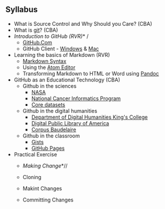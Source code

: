 ## Syllabus
* What is Source Control and Why Should you Care? (CBA)
* What is [git](http://git-scm.com/)? (CBA)
* *Introduction to GitHub (RVR)** /
  * [GitHub.Com](https://github.com/)
  * GitHub Client - [Windows](https://windows.github.com/) & [Mac](https://mac.github.com/)
* Learning the basics of Markdown (RVR)
  * [Markdown Syntax](http://daringfireball.net/projects/markdown/syntax)
  * Using the [Atom Editor](https://github.com/atom/atom)
  * Transforming Markdown to HTML or Word using [Pandoc](http://johnmacfarlane.net/pandoc/)
* GitHub as an Educational Technology (CBA)
  * Github in the sciences
    * [NASA](https://github.com/nasa)
    * [National Cancer Informatics Program](https://github.com/ncip)
    * [Core datasets](https://github.com/datasets)
  * Github in the digital humanities
    * [Department of Digital Humanities King's College](https://github.com/kcl-ddh) 
    * [Digital Public Library of America](https://github.com/dpla)
    * [Corpus Baudelaire](https://github.com/HeardLibrary/corpus-baudelaire)
  * Github in the classroom
    *  [Gists](https://gist.github.com/)
    *  [GitHub Pages](https://pages.github.com/)
* Practical Exercise 
  * *Making Change**//

  * Cloning
  * Makint Changes
  * Committing Changes
